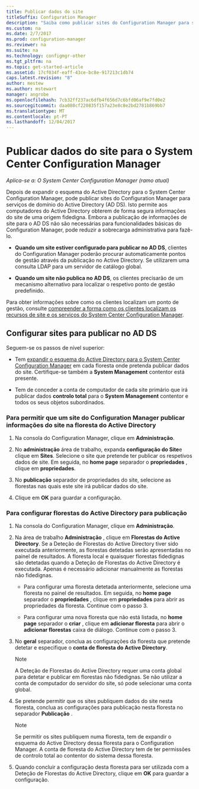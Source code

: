 ```yaml
---
title: Publicar dados do site
titleSuffix: Configuration Manager
description: "Saiba como publicar sites do Configuration Manager para serviços de domínio do Active Directory."
ms.custom: na
ms.date: 2/7/2017
ms.prod: configuration-manager
ms.reviewer: na
ms.suite: na
ms.technology: configmgr-other
ms.tgt_pltfrm: na
ms.topic: get-started-article
ms.assetid: 17cf034f-eaff-43ce-bc8e-917213c1db74
caps.latest.revision: "8"
author: mestew
ms.author: mstewart
manager: angrobe
ms.openlocfilehash: 7cb32ff237ac6dfb4f656d7c6bfd06af9e7fd0e2
ms.sourcegitcommit: daa080cf220835f157a23e8c8e2bd2781b869bb7
ms.translationtype: MT
ms.contentlocale: pt-PT
ms.lasthandoff: 12/04/2017
---
```

# <a name="publish-site-data-for-system-center-configuration-manager"></a>Publicar dados do site para o System Center Configuration Manager

*Aplica-se a: O System Center Configuration Manager (ramo atual)*

Depois de expandir o esquema do Active Directory para o System Center Configuration Manager, pode publicar sites do Configuration Manager para serviços de domínio do Active Directory (AD DS). Isto permite aos computadores do Active Directory obterem de forma segura informações do site de uma origem fidedigna. Embora a publicação de informações de site para o AD DS não são necessárias para funcionalidades básicas do Configuration Manager, pode reduzir a sobrecarga administrativa para fazê-lo.  

-   **Quando um site estiver configurado para publicar no AD DS**, clientes do Configuration Manager poderão procurar automaticamente pontos de gestão através da publicação no Active Directory. Se utilizarem uma consulta LDAP para um servidor de catálogo global.  

-   **Quando um site não publica no AD DS**, os clientes precisarão de um mecanismo alternativo para localizar o respetivo ponto de gestão predefinido.  

Para obter informações sobre como os clientes localizam um ponto de gestão, consulte [compreender a forma como os clientes localizam os recursos de site e os serviços do System Center Configuration Manager](../../../../core/plan-design/hierarchy/understand-how-clients-find-site-resources-and-services.md).  

## <a name="configure-sites-to-publish-to-ad-ds"></a>Configurar sites para publicar no AD DS  
 Seguem-se os passos de nível superior:  

-   Tem [expandir o esquema do Active Directory para o System Center Configuration Manager](../../../../core/plan-design/network/extend-the-active-directory-schema.md) em cada floresta onde pretenda publicar dados do site. Certifique-se também a **System Management** contentor está presente.  

-   Tem de conceder a conta de computador de cada site primário que irá publicar dados **controlo total** para o **System Management** contentor e todos os seus objetos subordinados.  

### <a name="to-enable-a-configuration-manager-site-to-publish-site-information-to-active-directory-forest"></a>Para permitir que um site do Configuration Manager publicar informações do site na floresta do Active Directory

1.  Na consola do Configuration Manager, clique em **Administração**.  

2.  No **administração** área de trabalho, expanda **configuração do Site**e clique em **Sites**. Selecione o site que pretende ter publicar os respetivos dados de site. Em seguida, no **home page** separador o **propriedades** , clique em **propriedades**.  

3.  No **publicação** separador de propriedades do site, selecione as florestas nas quais este site irá publicar dados do site.  

4.  Clique em **OK** para guardar a configuração.  

### <a name="to-set-up-active-directory-forests-for-publishing"></a>Para configurar florestas do Active Directory para publicação  

1.  Na consola do Configuration Manager, clique em **Administração**.  

2.  Na área de trabalho **Administração** , clique em **Florestas do Active Directory**. Se a Deteção de Florestas do Active Directory tiver sido executada anteriormente, as florestas detetadas serão apresentadas no painel de resultados. A floresta local e quaisquer florestas fidedignas são detetadas quando a Deteção de Florestas do Active Directory é executada. Apenas é necessário adicionar manualmente as florestas não fidedignas.  

    -   Para configurar uma floresta detetada anteriormente, selecione uma floresta no painel de resultados. Em seguida, no **home page** separador o **propriedades** , clique em **propriedades** para abrir as propriedades da floresta. Continue com o passo 3.  

    -   Para configurar uma nova floresta que não está listada, no **home page** separador o **criar** , clique em **adicionar floresta** para abrir o **adicionar florestas** caixa de diálogo. Continue com o passo 3.  

3.  No **geral** separador, conclua as configurações da floresta que pretende detetar e especifique o **conta de floresta do Active Directory**.  

    > [!NOTE]  
    >  A Deteção de Florestas do Active Directory requer uma conta global para detetar e publicar em florestas não fidedignas. Se não utilizar a conta de computador do servidor do site, só pode selecionar uma conta global.  

4.  Se pretende permitir que os sites publiquem dados do site nesta floresta, conclua as configurações para publicação nesta floresta no separador **Publicação** .  

    > [!NOTE]  
    >  Se permitir os sites publiquem numa floresta, tem de expandir o esquema do Active Directory dessa floresta para o Configuration Manager. A conta de floresta do Active Directory tem de ter permissões de controlo total ao contentor do sistema dessa floresta.  

5.  Quando concluir a configuração desta floresta para ser utilizada com a Deteção de Florestas do Active Directory, clique em **OK** para guardar a configuração.  
